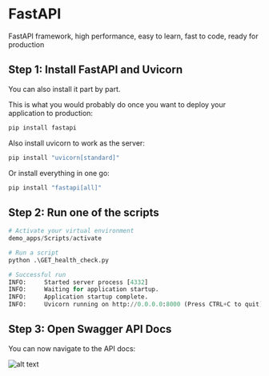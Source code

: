 # FastAPI
FastAPI framework, high performance, easy to learn, fast to code, ready for production

## Step 1: Install FastAPI and Uvicorn

You can also install it part by part.

This is what you would probably do once you want to deploy your application to production:

```Python
pip install fastapi
```

Also install uvicorn to work as the server:

```Python
pip install "uvicorn[standard]"
```
Or install everything in one go:

```Python
pip install "fastapi[all]"
```

## Step 2: Run one of the scripts

```Python
# Activate your virtual environment
demo_apps/Scripts/activate

# Run a script
python .\GET_health_check.py

# Successful run
INFO:     Started server process [4332]
INFO:     Waiting for application startup.
INFO:     Application startup complete.
INFO:     Uvicorn running on http://0.0.0.0:8000 (Press CTRL+C to quit)
```

## Step 3: Open Swagger API Docs

You can now navigate to the API docs:

![alt text](https://fastapi.tiangolo.com/img/tutorial/metadata/image02.png "FastAPI Docs")